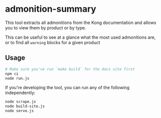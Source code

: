 # admonition-summary

This tool extracts all admonitions from the Kong documentation and allows you to view them by product or by type.

This can be useful to see at a glance what the most used admonitions are, or to find all `warning` blocks for a given product

## Usage

```bash
# Make sure you've run `make build` for the docs site first
npm ci
node run.js
```

If you're developing the tool, you can run any of the following independently:

```bash
node scrape.js
node build-site.js
node serve.js
```
